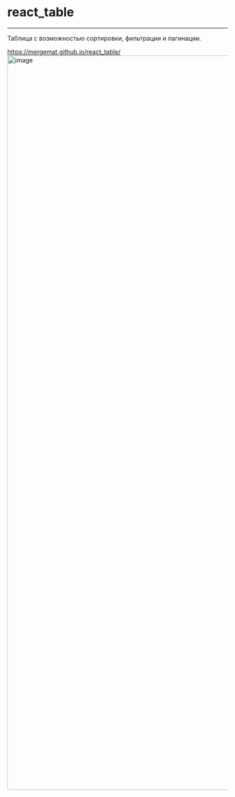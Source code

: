 # react_table
----

Таблица с возможностью сортировки, фильтрации и пагинации.

https://mergemat.github.io/react_table/
<img width="1675" alt="image" src="https://user-images.githubusercontent.com/38819496/187057793-6f1a3d17-1883-4058-8c74-6b613a319772.png">
